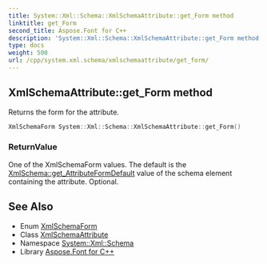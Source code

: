 ```yaml
---
title: System::Xml::Schema::XmlSchemaAttribute::get_Form method
linktitle: get_Form
second_title: Aspose.Font for C++
description: 'System::Xml::Schema::XmlSchemaAttribute::get_Form method. Returns the form for the attribute in C++.'
type: docs
weight: 500
url: /cpp/system.xml.schema/xmlschemaattribute/get_form/
---
```

## XmlSchemaAttribute::get_Form method


Returns the form for the attribute.

```cpp
XmlSchemaForm System::Xml::Schema::XmlSchemaAttribute::get_Form()
```


### ReturnValue

One of the XmlSchemaForm values. The default is the [XmlSchema::get_AttributeFormDefault](../../xmlschema/get_attributeformdefault/) value of the schema element containing the attribute. Optional.

## See Also

* Enum [XmlSchemaForm](../../xmlschemaform/)
* Class [XmlSchemaAttribute](../)
* Namespace [System::Xml::Schema](../../)
* Library [Aspose.Font for C++](../../../)
